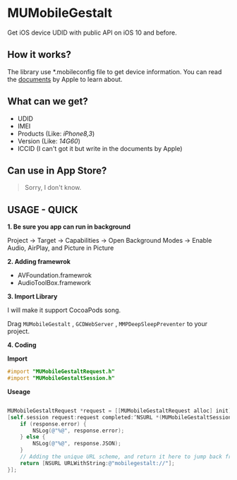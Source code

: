 # MUMobileGestalt

Get iOS device UDID with public API on iOS 10 and before.

## How it works?

The library use *.mobileconfig file to get device information. You can read the [documents](https://developer.apple.com/library/content/documentation/NetworkingInternet/Conceptual/iPhoneOTAConfiguration/ConfigurationProfileExamples/ConfigurationProfileExamples.html) by Apple to learn about.

## What can we get?

* UDID
* IMEI
* Products (Like: *iPhone8,3*)
* Version (Like: *14G60*)
* ICCID (I can't got it but write in the documents by Apple)

## Can use in App Store?

>  Sorry, I don't know.

## USAGE - QUICK 

**1. Be sure you app can run in background**

Project -> Target -> Capabilities -> Open Background Modes -> Enable Audio, AirPlay, and Picture in Picture

**2. Adding framewrok**

* AVFoundation.framewrok
* AudioToolBox.framework

**3. Import Library**

I will make it support CocoaPods song.

Drag `MUMobileGestalt` , `GCDWebServer` , `MMPDeepSleepPreventer` to your project.

**4. Coding**

**Import**

```objective-c
#import "MUMobileGestaltRequest.h"
#import "MUMobileGestaltSession.h"
```

**Useage**

```objective-c

MUMobileGestaltRequest *request = [[MUMobileGestaltRequest alloc] init];
[self.session request:request completed:^NSURL *(MUMobileGestaltSession *session, MUMobileGestaltRequest *request, MUMobileGestaltResponse *response) {
	if (response.error) {
		NSLog(@"%@", response.error);
	} else {
		NSLog(@"%@", response.JSON);
	}
  	// Adding the unique URL scheme, and return it here to jump back from SettingsApp
	return [NSURL URLWithString:@"mobilegestalt://"];
}];
```

